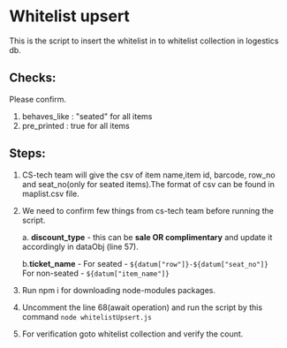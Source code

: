 # Whitelist upsert

This is the script to insert the whitelist in to whitelist collection in logestics db.

## Checks:

Please confirm.
1. behaves_like : "seated" for all items
2. pre_printed : true for all items

## Steps:

1. CS-tech team will give the csv of item name,item id, barcode, row_no and seat_no(only for seated items).The format of csv can be found in maplist.csv file.

2. We need to confirm few things from cs-tech team before running the script.

   a. **discount_type** - this can be **sale OR complimentary** and update it accordingly in dataObj (line 57).

   b.**ticket_name** -
   For seated - `${datum["row"]}-${datum["seat_no"]}` <br />
   For non-seated - `${datum["item_name"]}`

3. Run npm i for downloading node-modules packages.

4. Uncomment the line 68(await operation) and run the script by this command `node whitelistUpsert.js`

5. For verification goto whitelist collection and verify the count.
